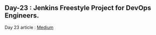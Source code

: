 ## Day-23 : Jenkins Freestyle Project for DevOps Engineers.

Day 23 article : [Medium](https://medium.com/@rejani2906/day-23-jenkins-freestyle-project-for-devops-engineers-e35849700ee0)
